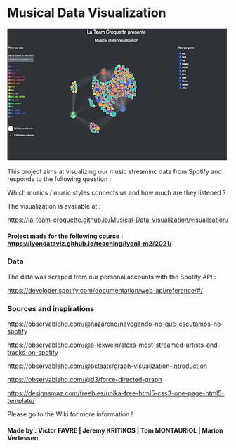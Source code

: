 # Musical Data Visualization

![thumbnail.png](thumbnail.png)


This project aims at visualizing our music streaminc data from Spotify and responds to the following question : 

Which musics / music styles connects us and how much are they listened ?


The visualization is available at :  

https://la-team-croquette.github.io/Musical-Data-Visualization/visualisation/


#### Project made for the following course : https://lyondataviz.github.io/teaching/lyon1-m2/2021/


### Data 

The data was scraped from our personal accounts with the Spotify API : 

https://developer.spotify.com/documentation/web-api/reference/#/

### Sources and inspirations


https://observablehq.com/@nazareno/navegando-no-que-escutamos-no-spotify

https://observablehq.com/@a-lexwein/alexs-most-streamed-artists-and-tracks-on-spotify

https://observablehq.com/@bstaats/graph-visualization-introduction

https://observablehq.com/@d3/force-directed-graph 

https://designsmaz.com/freebies/unika-free-html5-css3-one-page-html5-template/

Please go to the Wiki for more information !


 #### Made by : Victor FAVRE | Jeremy KRITIKOS | Tom MONTAURIOL | Marion Vertessen
